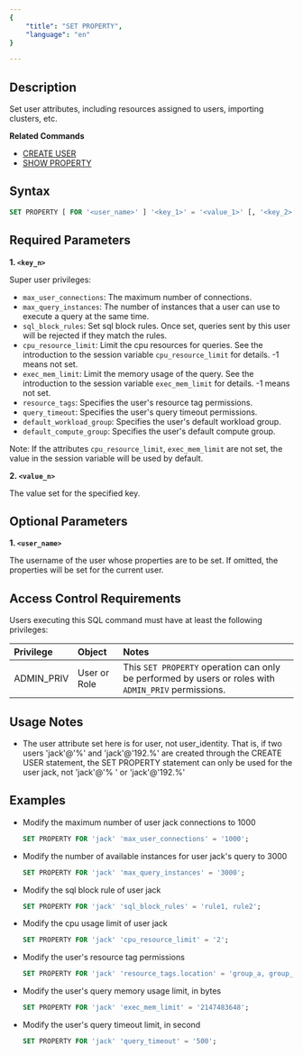 ```yaml
---
{
    "title": "SET PROPERTY",
    "language": "en"
}

---
```


<!--
Licensed to the Apache Software Foundation (ASF) under one
or more contributor license agreements.  See the NOTICE file
distributed with this work for additional information
regarding copyright ownership.  The ASF licenses this file
to you under the Apache License, Version 2.0 (the
"License"); you may not use this file except in compliance
with the License.  You may obtain a copy of the License at

  http://www.apache.org/licenses/LICENSE-2.0

Unless required by applicable law or agreed to in writing,
software distributed under the License is distributed on an
"AS IS" BASIS, WITHOUT WARRANTIES OR CONDITIONS OF ANY
KIND, either express or implied.  See the License for the
specific language governing permissions and limitations
under the License.
-->

## Description

Set user attributes, including resources assigned to users, importing clusters, etc.

**Related Commands**

- [CREATE USER](./CREATE-USER.md)
- [SHOW PROPERTY](./SHOW-PROPERTY.md)

## Syntax

```sql
SET PROPERTY [ FOR '<user_name>' ] '<key_1>' = '<value_1>' [, '<key_2>' = '<value_2>', ...];
```

## Required Parameters
**1. `<key_n>`**

Super user privileges:

 - `max_user_connections`: The maximum number of connections.
 - `max_query_instances`: The number of instances that a user can use to execute a query at the same time.
 - `sql_block_rules`: Set sql block rules. Once set, queries sent by this user will be rejected if they match the rules.
 - `cpu_resource_limit`: Limit the cpu resources for queries. See the introduction to the session variable `cpu_resource_limit` for details. -1 means not set.
 - `exec_mem_limit`: Limit the memory usage of the query. See the introduction to the session variable `exec_mem_limit` for details. -1 means not set.
 - `resource_tags`: Specifies the user's resource tag permissions.
 - `query_timeout`: Specifies the user's query timeout permissions.
 - `default_workload_group`: Specifies the user's default workload group.
 - `default_compute_group`: Specifies the user's default compute group.

Note: If the attributes `cpu_resource_limit`, `exec_mem_limit` are not set, the value in the session variable will be used by default.

**2. `<value_n>`**

The value set for the specified key.

## Optional Parameters

**1. `<user_name>`**

The username of the user whose properties are to be set. If omitted, the properties will be set for the current user.

## Access Control Requirements

Users executing this SQL command must have at least the following privileges:

| Privilege | Object | Notes                |
| :---------------- | :------------- | :---------------------------- |
| ADMIN_PRIV        | User or Role    | This `SET PROPERTY` operation can only be performed by users or roles with `ADMIN_PRIV` permissions. |

## Usage Notes

- The user attribute set here is for user, not user_identity. That is, if two users 'jack'@'%' and 'jack'@'192.%' are created through the CREATE USER statement, the SET PROPERTY statement can only be used for the user jack, not 'jack'@'% ' or 'jack'@'192.%'

## Examples

- Modify the maximum number of user jack connections to 1000

   ```sql
   SET PROPERTY FOR 'jack' 'max_user_connections' = '1000';
   ```

- Modify the number of available instances for user jack's query to 3000

   ```sql
   SET PROPERTY FOR 'jack' 'max_query_instances' = '3000';
   ```

- Modify the sql block rule of user jack

   ```sql
   SET PROPERTY FOR 'jack' 'sql_block_rules' = 'rule1, rule2';
   ```

- Modify the cpu usage limit of user jack

   ```sql
   SET PROPERTY FOR 'jack' 'cpu_resource_limit' = '2';
   ```

- Modify the user's resource tag permissions

   ```sql
   SET PROPERTY FOR 'jack' 'resource_tags.location' = 'group_a, group_b';
   ```

- Modify the user's query memory usage limit, in bytes

   ```sql
   SET PROPERTY FOR 'jack' 'exec_mem_limit' = '2147483648';
   ```

- Modify the user's query timeout limit, in second

   ```sql
   SET PROPERTY FOR 'jack' 'query_timeout' = '500';
   ```

